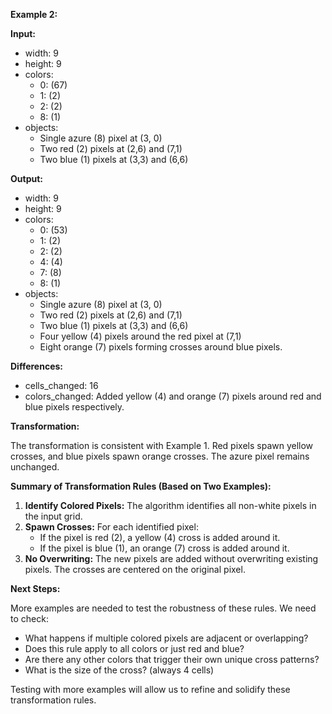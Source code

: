 **Example 2:**

**Input:**

*   width: 9
*   height: 9
*   colors:
    *   0: (67)
    *   1: (2)
    *   2: (2)
    *   8: (1)
*   objects:
    *   Single azure (8) pixel at (3, 0)
    *   Two red (2) pixels at (2,6) and (7,1)
    *   Two blue (1) pixels at (3,3) and (6,6)


**Output:**

*   width: 9
*   height: 9
*   colors:
    *   0: (53)
    *   1: (2)
    *   2: (2)
    *   4: (4)
    *   7: (8)
    *   8: (1)
*   objects:
    *   Single azure (8) pixel at (3, 0)
    *   Two red (2) pixels at (2,6) and (7,1)
    *   Two blue (1) pixels at (3,3) and (6,6)
    *   Four yellow (4) pixels around the red pixel at (7,1)
    *   Eight orange (7) pixels forming crosses around blue pixels.


**Differences:**

*   cells_changed: 16
*   colors_changed: Added yellow (4) and orange (7) pixels around red and blue pixels respectively.


**Transformation:**

The transformation is consistent with Example 1.  Red pixels spawn yellow crosses, and blue pixels spawn orange crosses. The azure pixel remains unchanged.


**Summary of Transformation Rules (Based on Two Examples):**

1.  **Identify Colored Pixels:** The algorithm identifies all non-white pixels in the input grid.
2.  **Spawn Crosses:** For each identified pixel:
    *   If the pixel is red (2), a yellow (4) cross is added around it.
    *   If the pixel is blue (1), an orange (7) cross is added around it.
3.  **No Overwriting:** The new pixels are added without overwriting existing pixels.  The crosses are centered on the original pixel.


**Next Steps:**

More examples are needed to test the robustness of these rules.  We need to check:

*   What happens if multiple colored pixels are adjacent or overlapping?
*   Does this rule apply to all colors or just red and blue?
*   Are there any other colors that trigger their own unique cross patterns?
*   What is the size of the cross? (always 4 cells)


Testing with more examples will allow us to refine and solidify these transformation rules.



